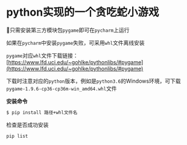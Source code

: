 # python实现的一个贪吃蛇小游戏
🌴只需安装第三方模块包`pygame`即可在`pycharm`上运行

如果在`pycharm`中安装`pygame`失败，可采用`whl`文件离线安装

`pygame`对应`whl`文件下载链接：[https://www.lfd.uci.edu/~gohlke/pythonlibs/#pygame](https://www.lfd.uci.edu/~gohlke/pythonlibs/#pygame)

下载时注意对应的`python`版本，例如是`python3.6`的Windows环境，可下载`pygame-1.9.6-cp36-cp36m-win_amd64.whl`文件

**安装命令**

```bash
$ pip install 路径+whl文件名
```

检查是否成功安装

```bash
pip list
```

